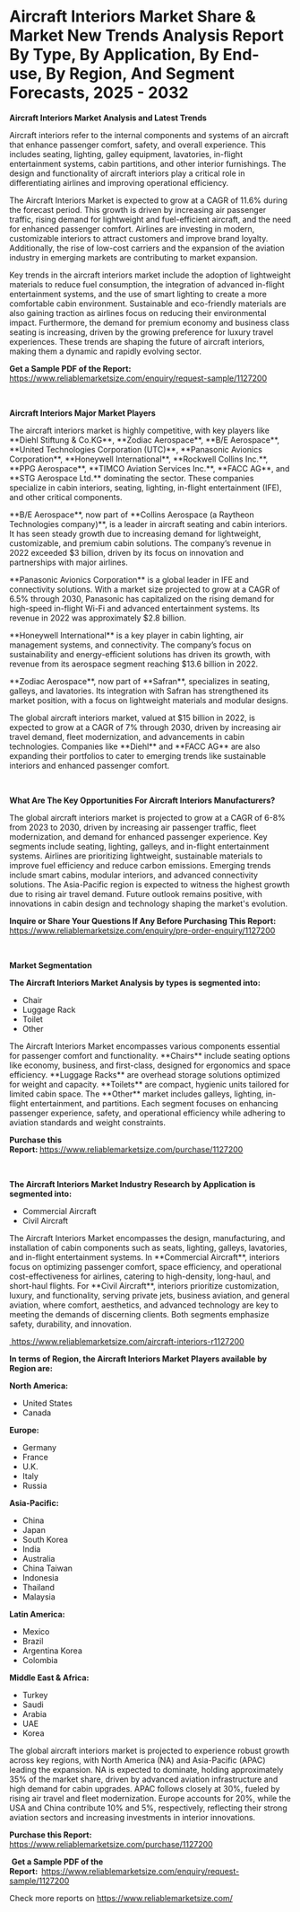 <p><h1>Aircraft Interiors Market Share & Market New Trends Analysis Report By Type, By Application, By End-use, By Region, And Segment Forecasts, 2025 - 2032</h1></p><p><strong>Aircraft Interiors Market Analysis and Latest Trends</strong></p>
<p><p>Aircraft interiors refer to the internal components and systems of an aircraft that enhance passenger comfort, safety, and overall experience. This includes seating, lighting, galley equipment, lavatories, in-flight entertainment systems, cabin partitions, and other interior furnishings. The design and functionality of aircraft interiors play a critical role in differentiating airlines and improving operational efficiency.</p><p>The Aircraft Interiors Market is expected to grow at a CAGR of 11.6% during the forecast period. This growth is driven by increasing air passenger traffic, rising demand for lightweight and fuel-efficient aircraft, and the need for enhanced passenger comfort. Airlines are investing in modern, customizable interiors to attract customers and improve brand loyalty. Additionally, the rise of low-cost carriers and the expansion of the aviation industry in emerging markets are contributing to market expansion.</p><p>Key trends in the aircraft interiors market include the adoption of lightweight materials to reduce fuel consumption, the integration of advanced in-flight entertainment systems, and the use of smart lighting to create a more comfortable cabin environment. Sustainable and eco-friendly materials are also gaining traction as airlines focus on reducing their environmental impact. Furthermore, the demand for premium economy and business class seating is increasing, driven by the growing preference for luxury travel experiences. These trends are shaping the future of aircraft interiors, making them a dynamic and rapidly evolving sector.</p></p>
<p><strong>Get a Sample PDF of the Report:&nbsp;</strong> <a href="https://www.reliablemarketsize.com/enquiry/request-sample/1127200?utm_campaign=1939&utm_medium=2&utm_source=Github&utm_content=ia&utm_term=22012025&utm_id=aircraft-interiors">https://www.reliablemarketsize.com/enquiry/request-sample/1127200</a></p>
<p>&nbsp;</p>
<p><strong>Aircraft Interiors Major Market Players</strong></p>
<p><p>The aircraft interiors market is highly competitive, with key players like **Diehl Stiftung & Co.KG**, **Zodiac Aerospace**, **B/E Aerospace**, **United Technologies Corporation (UTC)**, **Panasonic Avionics Corporation**, **Honeywell International**, **Rockwell Collins Inc.**, **PPG Aerospace**, **TIMCO Aviation Services Inc.**, **FACC AG**, and **STG Aerospace Ltd.** dominating the sector. These companies specialize in cabin interiors, seating, lighting, in-flight entertainment (IFE), and other critical components.</p><p>**B/E Aerospace**, now part of **Collins Aerospace (a Raytheon Technologies company)**, is a leader in aircraft seating and cabin interiors. It has seen steady growth due to increasing demand for lightweight, customizable, and premium cabin solutions. The company’s revenue in 2022 exceeded $3 billion, driven by its focus on innovation and partnerships with major airlines.</p><p>**Panasonic Avionics Corporation** is a global leader in IFE and connectivity solutions. With a market size projected to grow at a CAGR of 6.5% through 2030, Panasonic has capitalized on the rising demand for high-speed in-flight Wi-Fi and advanced entertainment systems. Its revenue in 2022 was approximately $2.8 billion.</p><p>**Honeywell International** is a key player in cabin lighting, air management systems, and connectivity. The company’s focus on sustainability and energy-efficient solutions has driven its growth, with revenue from its aerospace segment reaching $13.6 billion in 2022.</p><p>**Zodiac Aerospace**, now part of **Safran**, specializes in seating, galleys, and lavatories. Its integration with Safran has strengthened its market position, with a focus on lightweight materials and modular designs.</p><p>The global aircraft interiors market, valued at $15 billion in 2022, is expected to grow at a CAGR of 7% through 2030, driven by increasing air travel demand, fleet modernization, and advancements in cabin technologies. Companies like **Diehl** and **FACC AG** are also expanding their portfolios to cater to emerging trends like sustainable interiors and enhanced passenger comfort.</p></p>
<p>&nbsp;</p>
<p><strong>What Are The Key Opportunities For Aircraft Interiors Manufacturers?</strong></p>
<p><p>The global aircraft interiors market is projected to grow at a CAGR of 6-8% from 2023 to 2030, driven by increasing air passenger traffic, fleet modernization, and demand for enhanced passenger experience. Key segments include seating, lighting, galleys, and in-flight entertainment systems. Airlines are prioritizing lightweight, sustainable materials to improve fuel efficiency and reduce carbon emissions. Emerging trends include smart cabins, modular interiors, and advanced connectivity solutions. The Asia-Pacific region is expected to witness the highest growth due to rising air travel demand. Future outlook remains positive, with innovations in cabin design and technology shaping the market's evolution.</p></p>
<p><strong>Inquire or Share Your Questions If Any Before Purchasing This Report:</strong> <a href="https://www.reliablemarketsize.com/enquiry/pre-order-enquiry/1127200?utm_campaign=1939&utm_medium=2&utm_source=Github&utm_content=ia&utm_term=22012025&utm_id=aircraft-interiors">https://www.reliablemarketsize.com/enquiry/pre-order-enquiry/1127200</a></p>
<p>&nbsp;</p>
<p><strong>Market Segmentation</strong></p>
<p><strong>The Aircraft Interiors Market Analysis by types is segmented into:</strong></p>
<p><ul><li>Chair</li><li>Luggage Rack</li><li>Toilet</li><li>Other</li></ul></p>
<p><p>The Aircraft Interiors Market encompasses various components essential for passenger comfort and functionality. **Chairs** include seating options like economy, business, and first-class, designed for ergonomics and space efficiency. **Luggage Racks** are overhead storage solutions optimized for weight and capacity. **Toilets** are compact, hygienic units tailored for limited cabin space. The **Other** market includes galleys, lighting, in-flight entertainment, and partitions. Each segment focuses on enhancing passenger experience, safety, and operational efficiency while adhering to aviation standards and weight constraints.</p></p>
<p><strong>Purchase this Report:&nbsp;</strong><a href="https://www.reliablemarketsize.com/purchase/1127200?utm_campaign=1939&utm_medium=2&utm_source=Github&utm_content=ia&utm_term=22012025&utm_id=aircraft-interiors">https://www.reliablemarketsize.com/purchase/1127200</a></p>
<p>&nbsp;</p>
<p><strong>The Aircraft Interiors Market Industry Research by Application is segmented into:</strong></p>
<p><ul><li>Commercial Aircraft</li><li>Civil Aircraft</li></ul></p>
<p><p>The Aircraft Interiors Market encompasses the design, manufacturing, and installation of cabin components such as seats, lighting, galleys, lavatories, and in-flight entertainment systems. In **Commercial Aircraft**, interiors focus on optimizing passenger comfort, space efficiency, and operational cost-effectiveness for airlines, catering to high-density, long-haul, and short-haul flights. For **Civil Aircraft**, interiors prioritize customization, luxury, and functionality, serving private jets, business aviation, and general aviation, where comfort, aesthetics, and advanced technology are key to meeting the demands of discerning clients. Both segments emphasize safety, durability, and innovation.</p></p>
<p><a href="https://www.reliablemarketsize.com/aircraft-interiors-r1127200?utm_campaign=1939&utm_medium=2&utm_source=Github&utm_content=ia&utm_term=22012025&utm_id=aircraft-interiors">&nbsp;https://www.reliablemarketsize.com/aircraft-interiors-r1127200</a></p>
<p><strong>In terms of Region, the Aircraft Interiors Market Players available by Region are:</strong></p>
<p>
    <p> <strong> North America: </strong>
        <ul>
            <li>United States</li>
            <li>Canada</li>
        </ul>
        </p> 
    <p> <strong> Europe: </strong>
        <ul>
            <li>Germany</li>
            <li>France</li>
            <li>U.K.</li>
            <li>Italy</li>
            <li>Russia</li>
        </ul>
        </p> 
    <p> <strong> Asia-Pacific: </strong>
        <ul>
            <li>China</li>
            <li>Japan</li>
            <li>South Korea</li>
            <li>India</li>
            <li>Australia</li>
            <li>China Taiwan</li>
            <li>Indonesia</li>
            <li>Thailand</li>
            <li>Malaysia</li>
        </ul>
        </p> 
    <p> <strong> Latin America: </strong>
        <ul>
            <li>Mexico</li>
            <li>Brazil</li>
            <li>Argentina Korea</li>
            <li>Colombia</li>
        </ul>
        </p> 
    <p> <strong> Middle East & Africa: </strong>
        <ul>
            <li>Turkey</li>
            <li>Saudi</li>
            <li>Arabia</li>
            <li>UAE</li>
            <li>Korea</li>
        </ul>
    </p>
    </p>
<p><p>The global aircraft interiors market is projected to experience robust growth across key regions, with North America (NA) and Asia-Pacific (APAC) leading the expansion. NA is expected to dominate, holding approximately 35% of the market share, driven by advanced aviation infrastructure and high demand for cabin upgrades. APAC follows closely at 30%, fueled by rising air travel and fleet modernization. Europe accounts for 20%, while the USA and China contribute 10% and 5%, respectively, reflecting their strong aviation sectors and increasing investments in interior innovations.</p></p>
<p><strong>Purchase this Report: </strong><a href="https://www.reliablemarketsize.com/purchase/1127200?utm_campaign=1939&utm_medium=2&utm_source=Github&utm_content=ia&utm_term=22012025&utm_id=aircraft-interiors">https://www.reliablemarketsize.com/purchase/1127200</a></p>
<p>&nbsp;<strong>Get a Sample PDF of the Report:&nbsp;&nbsp;</strong><a href="https://www.reliablemarketsize.com/enquiry/request-sample/1127200?utm_campaign=1939&utm_medium=2&utm_source=Github&utm_content=ia&utm_term=22012025&utm_id=aircraft-interiors">https://www.reliablemarketsize.com/enquiry/request-sample/1127200</a></p>
<p><strong></strong></p>
<p>Check more reports on <a href="https://www.reliablemarketsize.com/?utm_campaign=1939&utm_medium=2&utm_source=Github&utm_content=ia&utm_term=22012025&utm_id=aircraft-interiors">https://www.reliablemarketsize.com/</a></p>